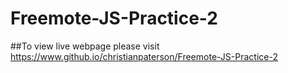 # Freemote-JS-Practice-2

##To view live webpage please visit https://www.github.io/christianpaterson/Freemote-JS-Practice-2

